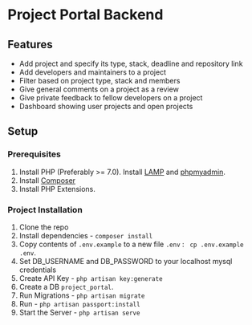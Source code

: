 # Project Portal Backend

## Features
- Add project and specify its type, stack, deadline and repository link
- Add developers and maintainers to a project
- Filter based on project type, stack and members
- Give general comments on a project as a review
- Give private feedback to fellow developers on a project
- Dashboard showing user projects and open projects

## Setup

### Prerequisites

1. Install PHP (Preferably >= 7.0). Install [LAMP](https://www.digitalocean.com/community/tutorials/how-to-install-linux-apache-mysql-php-lamp-stack-ubuntu-18-04) and [phpmyadmin](https://www.digitalocean.com/community/tutorials/how-to-install-and-secure-phpmyadmin-on-ubuntu-18-04).
2. Install [Composer](https://getcomposer.org/download/)
3. Install PHP Extensions. 

### Project Installation

1. Clone the repo
2. Install dependencies - `composer install`
3. Copy contents of `.env.example` to a new file `.env` : ` cp .env.example .env`. 
4. Set DB_USERNAME and DB_PASSWORD to your localhost mysql credentials
5. Create API Key - `php artisan key:generate`
6. Create a DB `project_portal`.
7. Run Migrations - `php artisan migrate`
8. Run - `php artisan passport:install`
9. Start the Server - `php artisan serve`
